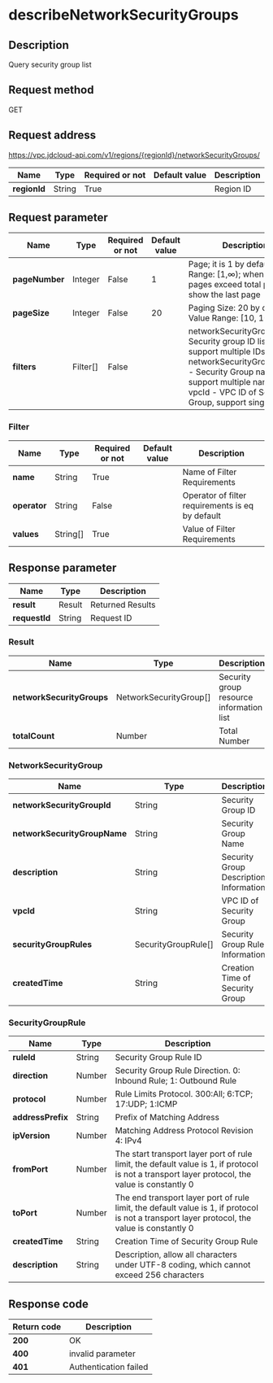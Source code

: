 # describeNetworkSecurityGroups


## Description
Query security group list

## Request method
GET

## Request address
https://vpc.jdcloud-api.com/v1/regions/{regionId}/networkSecurityGroups/

|Name|Type|Required or not|Default value|Description|
|---|---|---|---|---|
|**regionId**|String|True| |Region ID|

## Request parameter
|Name|Type|Required or not|Default value|Description|
|---|---|---|---|---|
|**pageNumber**|Integer|False|1|Page; it is 1 by default. Value Range: [1,∞); when the pages exceed total pages, show the last page|
|**pageSize**|Integer|False|20|Paging Size: 20 by default. Value Range: [10, 100]|
|**filters**|Filter[]|False| |networkSecurityGroupIds - Security group ID list, support multiple IDs<br>networkSecurityGroupNames - Security Group name list, support multiple names<br>vpcId	- VPC ID of Security Group, support single Id<br>|

### Filter
|Name|Type|Required or not|Default value|Description|
|---|---|---|---|---|
|**name**|String|True| |Name of Filter Requirements|
|**operator**|String|False| |Operator of filter requirements is eq by default|
|**values**|String[]|True| |Value of Filter Requirements|

## Response parameter
|Name|Type|Description|
|---|---|---|
|**result**|Result|Returned Results|
|**requestId**|String|Request ID|

### Result
|Name|Type|Description|
|---|---|---|
|**networkSecurityGroups**|NetworkSecurityGroup[]|Security group resource information list|
|**totalCount**|Number|Total Number|
### NetworkSecurityGroup
|Name|Type|Description|
|---|---|---|
|**networkSecurityGroupId**|String|Security Group ID|
|**networkSecurityGroupName**|String|Security Group Name|
|**description**|String|Security Group Description Information|
|**vpcId**|String|VPC ID of Security Group|
|**securityGroupRules**|SecurityGroupRule[]|Security Group Rule Information|
|**createdTime**|String|Creation Time of Security Group|
### SecurityGroupRule
|Name|Type|Description|
|---|---|---|
|**ruleId**|String|Security Group Rule ID|
|**direction**|Number|Security Group Rule Direction. 0: Inbound Rule; 1: Outbound Rule|
|**protocol**|Number|Rule Limits Protocol. 300:All; 6:TCP; 17:UDP; 1:ICMP|
|**addressPrefix**|String|Prefix of Matching Address|
|**ipVersion**|Number|Matching Address Protocol Revision 4: IPv4|
|**fromPort**|Number|The start transport layer port of rule limit, the default value is 1, if protocol is not a transport layer protocol, the value is constantly 0|
|**toPort**|Number|The end transport layer port of rule limit, the default value is 1, if protocol is not a transport layer protocol, the value is constantly 0|
|**createdTime**|String|Creation Time of Security Group Rule|
|**description**|String|Description, allow all characters under UTF-8 coding, which cannot exceed 256 characters|

## Response code
|Return code|Description|
|---|---|
|**200**|OK|
|**400**|invalid parameter|
|**401**|Authentication failed|
